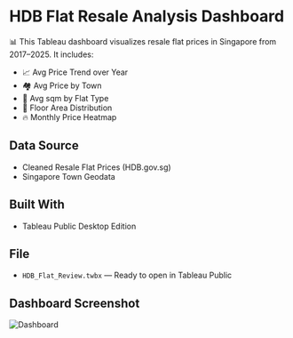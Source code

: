 # HDB Flat Resale Analysis Dashboard

📊 This Tableau dashboard visualizes resale flat prices in Singapore from 2017–2025. It includes:
- 📈 Avg Price Trend over Year
- 🏘️ Avg Price by Town
- 📏 Avg sqm by Flat Type
- 🧱 Floor Area Distribution
- 🔥 Monthly Price Heatmap

## Data Source
- Cleaned Resale Flat Prices (HDB.gov.sg)
- Singapore Town Geodata

## Built With
- Tableau Public Desktop Edition

## File
- `HDB_Flat_Review.twbx` — Ready to open in Tableau Public

## Dashboard Screenshot
![Dashboard](https://github.com/user-attachments/assets/a07545bb-f72f-4405-86be-dd74acd096c3)

